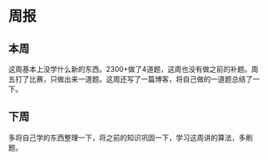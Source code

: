 # 周报
## 本周
这周基本上没学什么新的东西。2300+做了4道题，这周也没有做之前的补题。周五打了比赛，只做出来一道题。这周还写了一篇博客，将自己做的一道题总结了一下。
## 下周
多将自己学的东西整理一下，将之前的知识巩固一下，学习这周讲的算法，多刷题。



